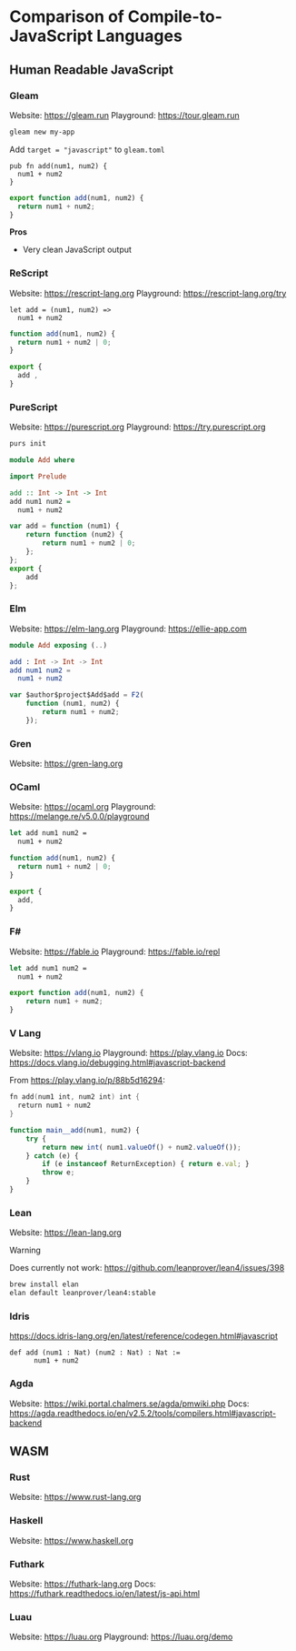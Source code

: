 # Comparison of Compile-to-JavaScript Languages

## Human Readable JavaScript

### Gleam

Website: https://gleam.run
Playground: https://tour.gleam.run

```sh
gleam new my-app
```

Add `target = "javascript"` to `gleam.toml`

```gleam
pub fn add(num1, num2) {
  num1 + num2
}
```

```js
export function add(num1, num2) {
  return num1 + num2;
}
```


**Pros**

- Very clean JavaScript output


### ReScript

Website: https://rescript-lang.org
Playground: https://rescript-lang.org/try

```rescript
let add = (num1, num2) =>
  num1 + num2
```

```js
function add(num1, num2) {
  return num1 + num2 | 0;
}

export {
  add ,
}
```


### PureScript

Website: https://purescript.org
Playground: https://try.purescript.org

```sh
purs init
```

```purs
module Add where

import Prelude

add :: Int -> Int -> Int
add num1 num2 =
  num1 + num2
```

```js
var add = function (num1) {
    return function (num2) {
        return num1 + num2 | 0;
    };
};
export {
    add
};
```


### Elm

Website: https://elm-lang.org
Playground: https://ellie-app.com

```elm
module Add exposing (..)

add : Int -> Int -> Int
add num1 num2 =
  num1 + num2
```

```js
var $author$project$Add$add = F2(
	function (num1, num2) {
		return num1 + num2;
	});
```


### Gren

Website: https://gren-lang.org


### OCaml

Website: https://ocaml.org
Playground: https://melange.re/v5.0.0/playground

```ocaml
let add num1 num2 =
  num1 + num2
```

```js
function add(num1, num2) {
  return num1 + num2 | 0;
}

export {
  add,
}
```


### F#

Website: https://fable.io
Playground: https://fable.io/repl

```fsharp
let add num1 num2 =
  num1 + num2
```

```js
export function add(num1, num2) {
    return num1 + num2;
}
```


### V Lang

Website: https://vlang.io
Playground: https://play.vlang.io
Docs: https://docs.vlang.io/debugging.html#javascript-backend

From https://play.vlang.io/p/88b5d16294:
```v
fn add(num1 int, num2 int) int {
  return num1 + num2
}
```

```js
function main__add(num1, num2) {
	try {
		return new int( num1.valueOf() + num2.valueOf());
	} catch (e) {
		if (e instanceof ReturnException) { return e.val; }
		throw e;
	}
}
```


### Lean

Website: https://lean-lang.org

> [!WARNING]
> Does currently not work:
> https://github.com/leanprover/lean4/issues/398


```sh
brew install elan
elan default leanprover/lean4:stable
```


### Idris

https://docs.idris-lang.org/en/latest/reference/codegen.html#javascript

```lean
def add (num1 : Nat) (num2 : Nat) : Nat :=
      num1 + num2
```


### Agda

Website: https://wiki.portal.chalmers.se/agda/pmwiki.php
Docs: https://agda.readthedocs.io/en/v2.5.2/tools/compilers.html#javascript-backend


## WASM

### Rust

Website: https://www.rust-lang.org


### Haskell

Website: https://www.haskell.org


### Futhark

Website: https://futhark-lang.org
Docs: https://futhark.readthedocs.io/en/latest/js-api.html


### Luau

Website: https://luau.org
Playground: https://luau.org/demo
